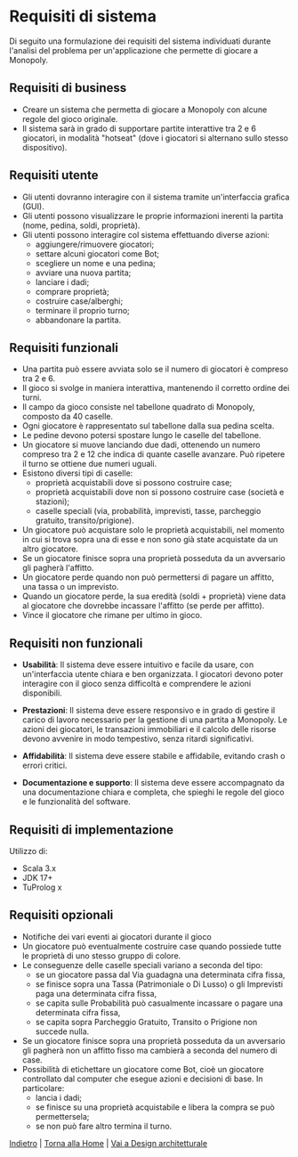 # Requisiti di sistema
Di seguito una formulazione dei requisiti del sistema individuati durante l'analisi del problema per un'applicazione che permette di giocare a Monopoly.

## Requisiti di business
- Creare un sistema che permetta di giocare a Monopoly con alcune regole del gioco originale.
- Il sistema sarà in grado di supportare partite interattive tra 2 e 6 giocatori, in modalità "hotseat" (dove i giocatori si alternano sullo stesso dispositivo).

## Requisiti utente
- Gli utenti dovranno interagire con il sistema tramite un'interfaccia grafica (GUI).
- Gli utenti possono visualizzare le proprie informazioni inerenti la partita (nome, pedina, soldi, proprietà).
- Gli utenti possono interagire col sistema effettuando diverse azioni:
  - aggiungere/rimuovere giocatori;
  - settare alcuni giocatori come Bot;
  - scegliere un nome e una pedina;
  - avviare una nuova partita;
  - lanciare i dadi;
  - comprare proprietà;
  - costruire case/alberghi;
  - terminare il proprio turno;
  - abbandonare la partita.

## Requisiti funzionali
- Una partita può essere avviata solo se il numero di giocatori è compreso tra 2 e 6.
- Il gioco si svolge in maniera interattiva, mantenendo il corretto ordine dei turni.
- Il campo da gioco consiste nel tabellone quadrato di Monopoly, composto da 40 caselle.
- Ogni giocatore è rappresentato sul tabellone dalla sua pedina scelta.
- Le pedine devono potersi spostare lungo le caselle del tabellone.
- Un giocatore si muove lanciando due dadi, ottenendo un numero compreso tra 2 e 12 che indica di quante caselle avanzare. Può ripetere il turno se ottiene due numeri uguali.
- Esistono diversi tipi di caselle:
  - proprietà acquistabili dove si possono costruire case;
  - proprietà acquistabili dove non si possono costruire case (società e stazioni);
  - caselle speciali (via, probabilità, imprevisti, tasse, parcheggio gratuito, transito/prigione).
- Un giocatore può acquistare solo le proprietà acquistabili, nel momento in cui si trova sopra una di esse e non sono già state acquistate da un altro giocatore.
- Se un giocatore finisce sopra una proprietà posseduta da un avversario gli pagherà l'affitto.
- Un giocatore perde quando non può permettersi di pagare un affitto, una tassa o un imprevisto.
- Quando un giocatore perde, la sua eredità (soldi + proprietà) viene data al giocatore che dovrebbe incassare l'affitto (se perde per affitto).
- Vince il giocatore che rimane per ultimo in gioco.

## Requisiti non funzionali
- **Usabilità**: Il sistema deve essere intuitivo e facile da usare, con un'interfaccia utente chiara e ben organizzata. I giocatori devono poter interagire con il gioco senza difficoltà e comprendere le azioni disponibili.

- **Prestazioni**: Il sistema deve essere responsivo e in grado di gestire il carico di lavoro necessario per la gestione di una partita a Monopoly. Le azioni dei giocatori, le transazioni immobiliari e il calcolo delle risorse devono avvenire in modo tempestivo, senza ritardi significativi.

- **Affidabilità**: Il sistema deve essere stabile e affidabile, evitando crash o errori critici.

- **Documentazione e supporto**: Il sistema deve essere accompagnato da una documentazione chiara e completa, che spieghi le regole del gioco e le funzionalità del software.

## Requisiti di implementazione
Utilizzo di:
- Scala 3.x
- JDK 17+
- TuProlog x

## Requisiti opzionali
- Notifiche dei vari eventi ai giocatori durante il gioco
- Un giocatore può eventualmente costruire case quando possiede tutte le proprietà di uno stesso gruppo di colore.
- Le conseguenze delle caselle speciali variano a seconda del tipo:
  - se un giocatore passa dal Via guadagna una determinata cifra fissa,
  - se finisce sopra una Tassa (Patrimoniale o Di Lusso) o gli Imprevisti paga una determinata cifra fissa,
  - se capita sulle Probabilità può casualmente incassare o pagare una determinata cifra fissa,
  - se capita sopra Parcheggio Gratuito, Transito o Prigione non succede nulla.
- Se un giocatore finisce sopra una proprietà posseduta da un avversario gli pagherà non un affitto fisso ma cambierà a seconda del numero di case.
- Possibilità di etichettare un giocatore come Bot, cioè un giocatore controllato dal computer che esegue azioni e decisioni di base. In particolare:
  - lancia i dadi;
  - se finisce su una proprietà acquistabile e libera la compra se può permettersela;
  - se non può fare altro termina il turno.

[Indietro](../2-developments-process/README.md) | [Torna alla Home](../README.md) | [Vai a Design architetturale](../4-architectural-design/README.md)

